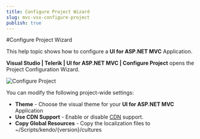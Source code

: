 ```yaml
---
title: Configure Project Wizard
slug: mvc-vsx-configure-project
publish: true
---
```


#Configure Project Wizard

This help topic shows how to configure a **UI for ASP.NET MVC** Application.

**Visual Studio | Telerik | UI for ASP.NET MVC | Configure Project** opens the Project Configuration Wizard.

![Configure Project](images/configure.png)

You can modify the following project-wide settings:

- **Theme** - Choose the visual theme for your **UI for ASP.NET MVC** Application
- **Use CDN Support** - Enable or disable [CDN](/kendo-ui/getting-started/javascript-dependencies#cdn) support.
- **Copy Global Resources** - Copy the localization files to ~/Scripts/kendo/{version}/cultures
